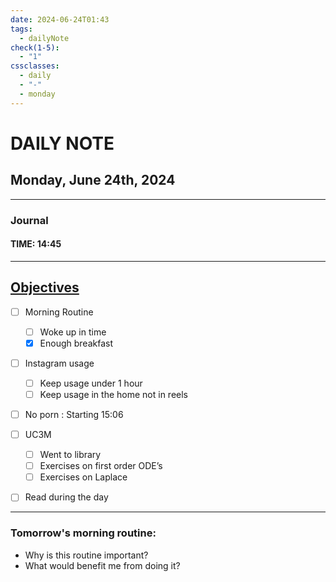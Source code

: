 ```yaml
---
date: 2024-06-24T01:43
tags:
  - dailyNote
check(1-5):
  - "1"
cssclasses:
  - daily
  - "-"
  - monday
---
```


# DAILY NOTE
## Monday, June 24th, 2024

***
### Journal
#### TIME: 14:45

***

## [Objectives](Objectives%20from%20March%2023%20to%20September%2023%20)

- [ ] Morning Routine
	- [ ] Woke up in time
	- [x] Enough breakfast

- [ ]  Instagram usage
	- [ ] Keep usage under 1 hour
	- [ ] Keep usage in the home not in reels

- [ ] No porn : Starting 15:06

- [ ] UC3M
	- [ ] Went to library
	- [ ] Exercises on first order ODE’s
	- [ ] Exercises on Laplace

- [ ] Read during the day


---
### Tomorrow's morning routine: 
+ Why is this routine important? 
+ What would benefit me from doing it?